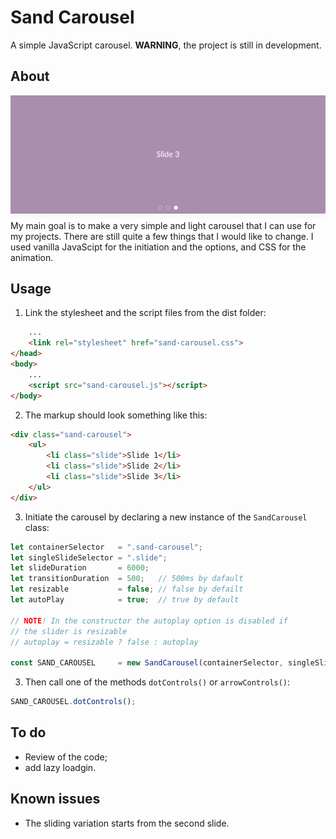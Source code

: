 # Sand Carousel
A simple JavaScript carousel.
**WARNING**, the project is still in development.

## About
![A screen shot of the carousel](/demo/demo-picture.png "The Sand Carousel with dot controls, in pink")
My main goal is to make a very simple and light carousel that I can use for my projects. There are still quite a few things that I would like to change. I used vanilla JavaScipt for the initiation and the options, and CSS for the animation.

## Usage
1. Link the stylesheet and the script files from the dist folder:
```html
    ...
    <link rel="stylesheet" href="sand-carousel.css">
</head>
<body>
    ...
    <script src="sand-carousel.js"></script>
</body>
```
2. The markup should look something like this:
```html
<div class="sand-carousel">
    <ul>
        <li class="slide">Slide 1</li>
        <li class="slide">Slide 2</li>
        <li class="slide">Slide 3</li>
    </ul>
</div>
```
3. Initiate the carousel by declaring a new instance of the `SandCarousel` class:
```js
let containerSelector   = ".sand-carousel";
let singleSlideSelector	= ".slide";
let slideDuration       = 6000;
let transitionDuration	= 500;	 // 500ms by dafault
let resizable           = false; // false by defailt
let autoPlay            = true;  // true by default

// NOTE! In the constructor the autoplay option is disabled if
// the slider is resizable
// autoplay = resizable ? false : autoplay

const SAND_CAROUSEL     = new SandCarousel(containerSelector, singleSlideSelector, slideDuration, transitionDuration, resizable, autoPlay);
```
3. Then call one of the methods `dotControls()` or `arrowControls()`:
```js
SAND_CAROUSEL.dotControls();
```

## To do
- Review of the code;
- add lazy loadgin.

## Known issues
- The sliding variation starts from the second slide.
